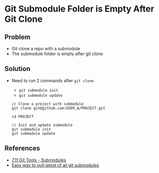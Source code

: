 # Git Submodule Folder is Empty After Git Clone

## Problem
* Git clone a repo with a submodule
* The submodule folder is empty after git clone

## Solution
* Need to run 2 commands after `git clone`
  * `git submodule init`
  * `git submodule update`

  ```
  // Clone a project with submodule
  git clone git@github.com:USER_A/PROJECT.git

  cd PROJECT

  // Init and update submodule
  git submodule init
  git submodule update
  ```

## References
* [7.11 Git Tools - Submodules](https://git-scm.com/book/en/v2/Git-Tools-Submodules)
* [Easy way to pull latest of all git submodules](https://stackoverflow.com/questions/1030169/easy-way-to-pull-latest-of-all-git-submodules)
